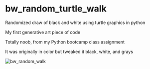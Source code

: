 # bw_random_turtle_walk
Randomized draw of black and white using turtle graphics in python

My first generative art piece of code

Totally noob, from my Python bootcamp class assignment

It was originally in color but tweaked it black, white, and grays


![bw_random_walk](https://user-images.githubusercontent.com/5569871/155755153-5403a8c9-4b2a-4cfa-acfa-e8ab7b901a0d.PNG)
